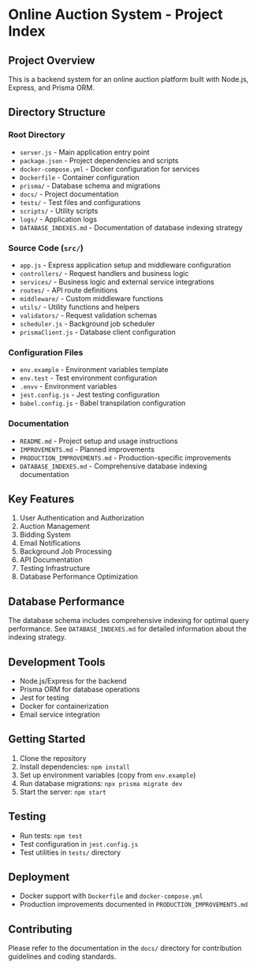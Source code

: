 # Online Auction System - Project Index

## Project Overview
This is a backend system for an online auction platform built with Node.js, Express, and Prisma ORM.

## Directory Structure

### Root Directory
- `server.js` - Main application entry point
- `package.json` - Project dependencies and scripts
- `docker-compose.yml` - Docker configuration for services
- `Dockerfile` - Container configuration
- `prisma/` - Database schema and migrations
- `docs/` - Project documentation
- `tests/` - Test files and configurations
- `scripts/` - Utility scripts
- `logs/` - Application logs
- `DATABASE_INDEXES.md` - Documentation of database indexing strategy

### Source Code (`src/`)
- `app.js` - Express application setup and middleware configuration
- `controllers/` - Request handlers and business logic
- `services/` - Business logic and external service integrations
- `routes/` - API route definitions
- `middleware/` - Custom middleware functions
- `utils/` - Utility functions and helpers
- `validators/` - Request validation schemas
- `scheduler.js` - Background job scheduler
- `prismaClient.js` - Database client configuration

### Configuration Files
- `env.example` - Environment variables template
- `env.test` - Test environment configuration
- `.envv` - Environment variables
- `jest.config.js` - Jest testing configuration
- `babel.config.js` - Babel transpilation configuration

### Documentation
- `README.md` - Project setup and usage instructions
- `IMPROVEMENTS.md` - Planned improvements
- `PRODUCTION_IMPROVEMENTS.md` - Production-specific improvements
- `DATABASE_INDEXES.md` - Comprehensive database indexing documentation

## Key Features
1. User Authentication and Authorization
2. Auction Management
3. Bidding System
4. Email Notifications
5. Background Job Processing
6. API Documentation
7. Testing Infrastructure
8. Database Performance Optimization

## Database Performance
The database schema includes comprehensive indexing for optimal query performance. See `DATABASE_INDEXES.md` for detailed information about the indexing strategy.

## Development Tools
- Node.js/Express for the backend
- Prisma ORM for database operations
- Jest for testing
- Docker for containerization
- Email service integration

## Getting Started
1. Clone the repository
2. Install dependencies: `npm install`
3. Set up environment variables (copy from `env.example`)
4. Run database migrations: `npx prisma migrate dev`
5. Start the server: `npm start`

## Testing
- Run tests: `npm test`
- Test configuration in `jest.config.js`
- Test utilities in `tests/` directory

## Deployment
- Docker support with `Dockerfile` and `docker-compose.yml`
- Production improvements documented in `PRODUCTION_IMPROVEMENTS.md`

## Contributing
Please refer to the documentation in the `docs/` directory for contribution guidelines and coding standards. 